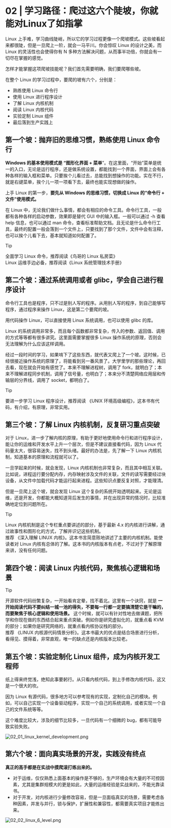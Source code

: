 # 02 | 学习路径：爬过这六个陡坡，你就能对Linux了如指掌

Linux 上手难，学习曲线陡峭，所以它的学习过程更像一个爬坡模式。这些坡看起来都很陡，但是一旦爬上一阶，就会一马平川。你会惊叹 Linux 的设计之美，而 Linux 的灵活性也会使得你有 N 多种方法解决问题，从而事半功倍，你就会有一切尽在掌握的感觉。

怎样才能掌握这项爬坡技能呢？我们首先需要明确，我们要爬哪些坡。

在整个 Linux 的学习过程中，要爬的坡有六个，分别是：
- 熟练使用 Linux 命令行
- 使用 Linux 进行程序设计
- 了解 Linux 内核机制
- 阅读 Linux 内核代码
- 实验定制 Linux 组件
- 最后落到生产实践上

## 第一个坡：抛弃旧的思维习惯，熟练使用 Linux 命令行

**Windows 的基本使用模式是 “图形化界面 + 菜单**”。在这里面，“开始”菜单是统一的入口，无论是运行程序，还是做系统设置，都能找到一个界面，界面上会有各种各样的输入框和菜单。只要挨个儿看过去，总能找到想操作的功能。实在不行，就是右键菜单，挨个儿一项一项看下去，最终也能实现想做的操作。

上手 Linux 的第一步，**要先从 Windows 的思维习惯，切换成 Linux 的“命令行 + 文件”使用模式。**

在 Linux 中，无论我们做什么事情，都会有相应的命令工具。命令行工具，一般都有各种各样的启动参数，效果即是替代 GUI 中的输入框。一般可以通过 -h 查看 help 信息，也可以通过 man 命令，查看标准帮助文档。且无论是什么命令行工具，最终的配置一般会落到一个文件上，只要找到了那个文件，文件中会有注释，也可以挨个儿看下去，基本就知道如何配置了。

> [!TIP]
> 全面学习 Linux 命令，推荐阅读《鸟哥的 Linux 私房菜》
> <br/>Linux 运维手边必备，推荐阅读《Linux 系统管理技术手册》

## 第二个坡：通过系统调用或者 glibc，学会自己进行程序设计

命令行工具也是程序，只不过是别人写的程序。从用别人写的程序，到自己能够写程序，通过程序来操作 Linux，这是第二个要爬的坡。

用代码操作 Linux，可以直接使用 Linux 系统调用，也可以使用 glibc 的库。

Linux 的系统调用非常多，而且每个函数都非常复杂，传入的参数、返回值、调用的方式等等都有很多讲究。这里面需要掌握很多 Linux 操作系统的原理，否则会无法理解为什么应该这样调用。

经过一段时间的学习，如果啃下了这些东西，就代表又爬上了一个坡。这时候，已经很接近操作系统的原理了，将能看到另一番风景了。大学里学的那些理论，再回去看，现在就会开始有感觉了。本来不理解进程树，调用了 fork，就明白了；本来不理解进程同步机制，调用了信号量，也明白了；本来分不清楚网络应用层和传输层的分界线，调用了 socket，都明白了。

> [!TIP]
> 要进一步学习 Linux 程序设计，推荐阅读 《UNIX 环境高级编程》，这本书有代码，有介绍，有原理，非常实用。

## 第三个坡：了解 Linux 内核机制，反复研习重点突破

对于 Linux，进一步了解内核的原理，有助于更好地使用命令行和进行程序设计，能让你的运维和开发水平上升一个层次，但是不建议直接看代码，因为 Linux 代码量太大，很容易迷失，找不到头绪。最好的办法是，先了解一下 Linux 内核机制，知道基本的原理和流程就可以了。

一旦学起来的时候，就会发现，Linux 内核机制也非常复杂，而且其中相互关联。比如说，进程运行要分配内存，内存映射涉及文件的关联，文件的读写需要经过块设备，从文件中加载代码才能运行起来进程。这些知识点要反复对照，才能理清。

但是一旦爬上这个坡，就会发现 Linux 这个复杂的系统开始透明起来。无论是运维，还是开发，你都能大概知道背后发生的事情，并在出现异常的情况时，比较准确地定位到问题所在。

> [!TIP]
> Linux 内核机制是这个专栏重点要讲述的部分，基于最新 4.x 的内核进行讲解，通过故事性和图形化的方式，了解并识记这些机制。
> <br/>推荐 《深入理解 LINUX 内核》。这本书言简意赅地讲述了主要的内核机制。能使读者对 Linux 内核有总体的了解。这本书的内核版本有点老，不过对于了解原理来讲，没有任何问题。

## 第四个坡：阅读 Linux 内核代码，聚焦核心逻辑和场景

> [!TIP]
> 开源软件代码纷繁复杂，一开始看肯定晕，找不着北。这里有一个诀窍，就是 **一开始阅读代码不要纠结一城一池的得失，不要每一行都一定要搞清楚它是干嘛的，而要聚焦于核心逻辑和使用场景。**
> 这个时候，就可以有针对性地去做课题，把所学和你现在做的东西结合起来重点突破。例如你是研究虚拟化的，就重点看 KVM 的部分；如果你是研究网络的，就重点看内核协议栈的部分。 
> <br/>推荐 《LINUX 内核源代码情景分析》。这本书最大的优点是结合场景进行分析，看得见、摸得着，非常直观，唯一的缺点还是内核版本比较老。

## 第五个坡：实验定制化 Linux 组件，成为内核开发工程师

纸上得来终觉浅，绝知此事要躬行。从只看内核代码，到上手修改内核代码，这又是一个很大的坎。

因为 Linux 有源代码，很多地方可以参考现有的实现，定制化自己的模块。例如，可以自己实现一个设备驱动程序，实现一个自己的系统调用，或者实现一个自己的文件系统等等。

这个难度比较大，涉及的细节比较多，一旦代码有一个细微的 bug，都有可能导致实验失败。

![02_01_linux_kernel_development.png](https://i.loli.net/2021/07/06/TjRluPitgv2xLX8.png)

## 第六个坡：面向真实场景的开发，实践没有终点

**真正的高手都是在实战中摸爬滚打练出来的。**

- 对于运维，仅仅熟悉上面基本的操作是不够的，生产环境会有大量的不可控因素，尤其是集群规模大的更是如此，大量的运维经验是实战来的，不能光靠读书。
- 对于开发，对内核进行少量修改容易，但是一旦面临真实的场景，需要考虑各种因素，并发与并行，锁与保护，扩展性和兼容性，都需要真实项目才能练出来。

![02_02_linux_6_level.png](https://i.loli.net/2021/07/06/HXVtrvTJfO8cN9g.png)
















